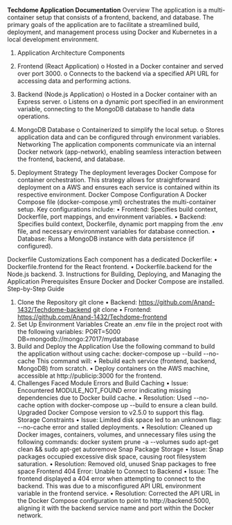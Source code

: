 **Techdome Application Documentation**
Overview
The application is a multi-container setup that consists of a frontend, backend, and database. The primary goals of the application are to facilitate a streamlined build, deployment, and management process using Docker and Kubernetes in a local development environment.
1. Application Architecture
Components
1.	Frontend (React Application)
o	Hosted in a Docker container and served over port 3000.
o	Connects to the backend via a specified API URL for accessing data and performing actions.
2.	Backend (Node.js Application)
o	Hosted in a Docker container with an Express server.
o	Listens on a dynamic port specified in an environment variable, connecting to the MongoDB database to handle data operations.
3.	MongoDB Database
o	Containerized to simplify the local setup.
o	Stores application data and can be configured through environment variables.
Networking
The application components communicate via an internal Docker network (app-network), enabling seamless interaction between the frontend, backend, and database.

2. Deployment Strategy
The deployment leverages Docker Compose for container orchestration. This strategy allows for straightforward deployment on a AWS and ensures each service is contained within its respective environment.
Docker Compose Configuration
A Docker Compose file (docker-compose.yml) orchestrates the multi-container setup. Key configurations include:
•	Frontend: Specifies build context, Dockerfile, port mappings, and environment variables.
•	Backend: Specifies build context, Dockerfile, dynamic port mapping from the .env file, and necessary environment variables for database connection.
•	Database: Runs a MongoDB instance with data persistence (if configured).
 
Dockerfile Customizations
Each component has a dedicated Dockerfile:
•	Dockerfile.frontend for the React frontend.
•	Dockerfile.backend for the Node.js backend.
3. Instructions for Building, Deploying, and Managing the Application
Prerequisites
Ensure Docker and Docker Compose are installed.
Step-by-Step Guide
1. Clone the Repository
git clone • Backend: https://github.com/Anand-1432/Techdome-backend
git clone • Frontend: https://github.com/Anand-1432/Techdome-frontend
2. Set Up Environment Variables
Create an .env file in the project root with the following variables:
PORT=5000
DB=mongodb://mongo:27017/mydatabase
3. Build and Deploy the Application
Use the following command to build the application without using cache:
docker-compose up --build --no-cache
This command will:
•	Rebuild each service (frontend, backend, MongoDB) from scratch.
•	Deploy containers on the AWS machine, accessible at http://publicip:3000 for the frontend.
4. Challenges Faced
Module Errors and Build Caching
•	Issue: Encountered MODULE_NOT_FOUND error indicating missing dependencies due to Docker build cache.
•	Resolution: Used --no-cache option with docker-compose up --build to ensure a clean build. Upgraded Docker Compose version to v2.5.0 to support this flag.
Storage Constraints
•	Issue: Limited disk space led to an unknown flag: --no-cache error and stalled deployments.
•	Resolution: Cleaned up Docker images, containers, volumes, and unnecessary files using the following commands:
docker system prune -a --volumes
sudo apt-get clean && sudo apt-get autoremove
Snap Package Storage
•	Issue: Snap packages occupied excessive disk space, causing root filesystem saturation.
•	Resolution: Removed old, unused Snap packages to free space
Frontend 404 Error: Unable to Connect to Backend
•	Issue: The frontend displayed a 404 error when attempting to connect to the backend. This was due to a misconfigured API URL environment variable in the frontend service.
•	Resolution: Corrected the API URL in the Docker Compose configuration to point to http://backend:5000, aligning it with the backend service name and port within the Docker network.
 






	
